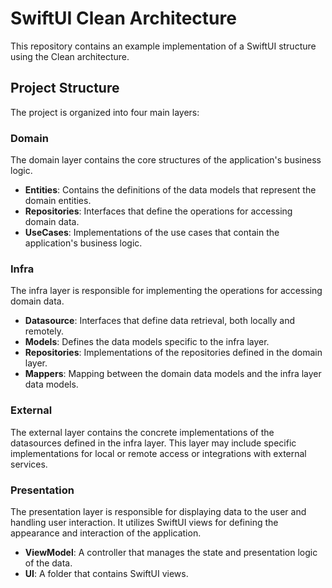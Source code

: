 # SwiftUI Clean Architecture

This repository contains an example implementation of a SwiftUI structure using the Clean architecture.

## Project Structure

The project is organized into four main layers:

### Domain

The domain layer contains the core structures of the application's business logic.

- **Entities**: Contains the definitions of the data models that represent the domain entities.
- **Repositories**: Interfaces that define the operations for accessing domain data.
- **UseCases**: Implementations of the use cases that contain the application's business logic.

### Infra

The infra layer is responsible for implementing the operations for accessing domain data.

- **Datasource**: Interfaces that define data retrieval, both locally and remotely.
- **Models**: Defines the data models specific to the infra layer.
- **Repositories**: Implementations of the repositories defined in the domain layer.
- **Mappers**: Mapping between the domain data models and the infra layer data models.

### External

The external layer contains the concrete implementations of the datasources defined in the infra layer. This layer may include specific implementations for local or remote access or integrations with external services.

### Presentation

The presentation layer is responsible for displaying data to the user and handling user interaction. It utilizes SwiftUI views for defining the appearance and interaction of the application.

- **ViewModel**: A controller that manages the state and presentation logic of the data.
- **UI**: A folder that contains SwiftUI views.

